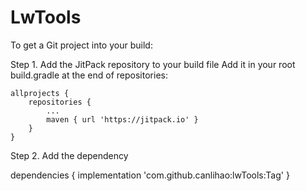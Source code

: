 # LwTools

To get a Git project into your build:

Step 1. Add the JitPack repository to your build file
Add it in your root build.gradle at the end of repositories:

    allprojects {
		repositories {
			...
			maven { url 'https://jitpack.io' }
		}
	}

Step 2. Add the dependency

dependencies {
	        implementation 'com.github.canlihao:lwTools:Tag'
	}